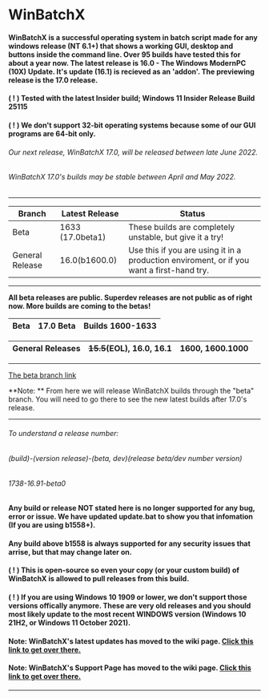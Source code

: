 # WinBatchX
#### WinBatchX is a successful operating system in batch script made for any windows release (NT 6.1+) that shows a working GUI, desktop and buttons inside the command line. Over 95 builds have tested this for about a year now. The latest release is 16.0 - The Windows ModernPC (10X) Update. It's update (16.1) is recieved as an 'addon'. The previewing release is the 17.0 release.

#### ( ! ) Tested with the latest Insider build; Windows 11 Insider Release Build 25115
#### ( ! ) We don't support 32-bit operating systems because some of our GUI programs are 64-bit only.

###### Our next release, WinBatchX 17.0, will be released between late June 2022.

###### WinBatchX 17.0's builds may be stable between April and May 2022.



***
Branch | Latest Release | Status
-|-|-
Beta | 1633 (17.0beta1) | These builds are completely unstable, but give it a try!
General Release | 16.0(b1600.0) | Use this if you are using it in a production enviroment, or if you want a first-hand try.
***


**All beta releases are public. Superdev releases are not public as of right now. More builds are coming to the betas!**


Beta | 17.0 Beta | Builds 1600-1633
-|-|-

General Releases | ~~15.5~~(EOL), 16.0, 16.1 | 1600, 1600.1000
-|-|-


***


[The beta branch link](https://github.com/bes-ptah/WinBatchX/tree/beta)


**Note:
**
From here we will release WinBatchX builds through the "beta" branch. You will need to go there to see the new latest builds after 17.0's release.
***

###### To understand a release number:

###### (build)-(version release)-(beta, dev)(release beta/dev number version)
###### 1738-16.91-beta0

#### Any build or release NOT stated here is no longer supported for any bug, error or issue. We have updated update.bat to show you that infomation (If you are using b1558+).
#### Any build above b1558 is always supported for any security issues that arrise, but that may change later on.


#### ( ! ) This is open-source so even your copy (or your custom build) of WinBatchX is allowed to pull releases from this build.
#### ( ! ) If you are using Windows 10 1909 or lower, we don't support those versions offically anymore. These are very old releases and you should most likely update to the most recent WINDOWS version (Windows 10 21H2, or Windows 11 October 2021).


#### Note: WinBatchX's latest updates has moved to the wiki page. [Click this link to get over there.](https://github.com/bes-ptah/WinBatchX/wiki)
#### Note: WinBatchX's Support Page has moved to the wiki page. [Click this link to get over there.](https://github.com/bes-ptah/WinBatchX/wiki/Support-Page)
***







